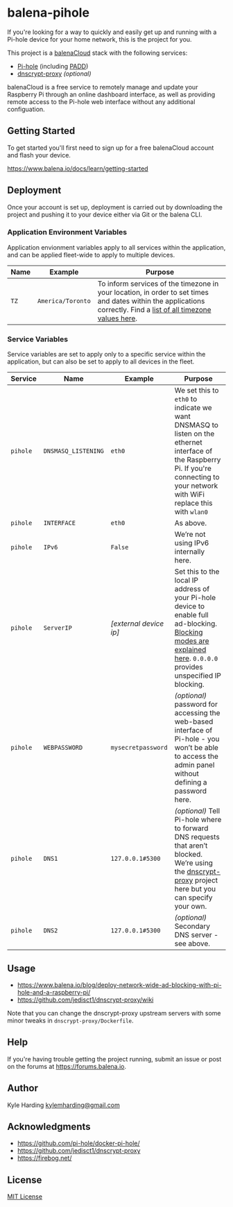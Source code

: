 # balena-pihole

If you're looking for a way to quickly and easily get up and running with a Pi-hole device for your home network, this is the project for you.

This project is a [balenaCloud](https://www.balena.io/cloud) stack with the following services:

* [Pi-hole](https://hub.docker.com/r/pihole/pihole/) (including [PADD](https://github.com/jpmck/PADD))
* [dnscrypt-proxy](https://github.com/jedisct1/dnscrypt-proxy) _(optional)_

balenaCloud is a free service to remotely manage and update your Raspberry Pi through an online dashboard interface, as well as providing remote access to the Pi-hole web interface without any additional configuation.

## Getting Started

To get started you'll first need to sign up for a free balenaCloud account and flash your device.

<https://www.balena.io/docs/learn/getting-started>

## Deployment

Once your account is set up, deployment is carried out by downloading the project and pushing it to your device either via Git or the balena CLI.

### Application Environment Variables

Application envionment variables apply to all services within the application, and can be applied fleet-wide to apply to multiple devices.

|Name|Example|Purpose|
|---|---|---|
|`TZ`|`America/Toronto`|To inform services of the timezone in your location, in order to set times and dates within the applications correctly. Find a [list of all timezone values here](https://en.wikipedia.org/wiki/List_of_tz_database_time_zones).|

### Service Variables

Service variables are set to apply only to a specific service within the application, but can also be set to apply to all devices in the fleet.

|Service|Name|Example|Purpose|
|---|---|---|---|
|`pihole`|`DNSMASQ_LISTENING`|`eth0`|We set this to `eth0` to indicate we want DNSMASQ to listen on the ethernet interface of the Raspberry Pi. If you're connecting to your network with WiFi replace this with `wlan0`|
|`pihole`|`INTERFACE`|`eth0`|As above.|
|`pihole`|`IPv6`|`False`|We’re not using IPv6 internally here.|
|`pihole`|`ServerIP`|_[external device ip]_|Set this to the local IP address of your Pi-hole device to enable full ad-blocking. [Blocking modes are explained here](https://docs.pi-hole.net/ftldns/blockingmode/). `0.0.0.0` provides unspecified IP blocking.
|`pihole`|`WEBPASSWORD`|`mysecretpassword`|_(optional)_ password for accessing the web-based interface of Pi-hole - you won’t be able to access the admin panel without defining a password here.
|`pihole`|`DNS1`|`127.0.0.1#5300`|_(optional)_ Tell Pi-hole where to forward DNS requests that aren’t blocked. We’re using the [dnscrypt-proxy](https://github.com/jedisct1/dnscrypt-proxy) project here but you can specify your own.|
|`pihole`|`DNS2`|`127.0.0.1#5300`|_(optional)_ Secondary DNS server - see above.|

## Usage

* <https://www.balena.io/blog/deploy-network-wide-ad-blocking-with-pi-hole-and-a-raspberry-pi/>
* <https://github.com/jedisct1/dnscrypt-proxy/wiki>

Note that you can change the dnscrypt-proxy upstream servers with some minor tweaks in `dnscrypt-proxy/Dockerfile`.

## Help

If you're having trouble getting the project running, submit an issue or post on the forums at <https://forums.balena.io>.

## Author

Kyle Harding <kylemharding@gmail.com>

## Acknowledgments

* <https://github.com/pi-hole/docker-pi-hole/>
* <https://github.com/jedisct1/dnscrypt-proxy>
* <https://firebog.net/>

## License

[MIT License](./LICENSE)
